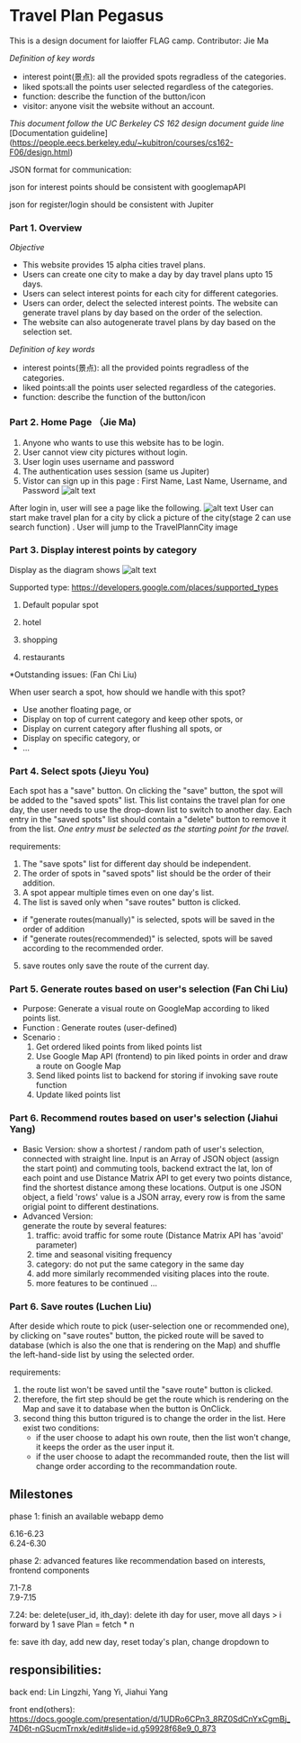 # Travel Plan Pegasus 
This is a design document for laioffer FLAG camp.
Contributor: Jie Ma

*Definition of key words*
- interest point(景点): all the provided spots regradless of the categories. 
- liked spots:all the points user selected regardless of the categories.
- function: describe the function of the button/icon
- visitor: anyone visit the website without an account. 

*This document follow the UC Berkeley CS 162 design document guide line*
[Documentation guideline] 
(https://people.eecs.berkeley.edu/~kubitron/courses/cs162-F06/design.html) 

JSON format for communication:

json for interest points should be consistent with googlemapAPI

json for register/login should be consistent with Jupiter


### Part 1. Overview 
*Objective*
- This website provides 15 alpha cities travel plans.
- Users can create one city to make a day by day travel plans upto 15 days. 
- Users can select interest points for each city for different categories. 
- Users can order, delect the selected interest points. The website can generate travel plans by day based on the order of the selection. 
- The website can also autogenerate travel plans by day based on the selection set. 



*Definition of key words*
- interest points(景点): all the provided points regradless of the categories. 
- liked points:all the points user selected regardless of the categories.
- function: describe the function of the button/icon


### Part 2. Home Page （Jie Ma) 

1. Anyone who wants to use this website has to be login. 
2. User cannot view city pictures without login. 
3. User login uses username and password
4. The authentication uses session (same us Jupiter) 
5. Vistor can sign up in this page : First Name, Last Name, Username, and Password
![alt text](TravelPlanerLogin.png)

After login in, user will see a page like the following. 
![alt text](TravelPlannerHome.png)
User can start make travel plan for a city by  click a picture of the city(stage 2 can use search function) . User will jump to the TravelPlannCity image 

### Part 3. Display interest points by category
Display as the diagram shows
![alt text](TravelPlannCity1.png)

Supported type: 
https://developers.google.com/places/supported_types 
1. Default popular spot

2. hotel 

3. shopping

4. restaurants

*Outstanding issues: (Fan Chi Liu)

When user search a spot, how should we handle with this spot?
- Use another floating page, or
- Display on top of current category and keep other spots, or
- Display on current category after flushing all spots, or
- Display on specific category, or
- ...

### Part 4. Select spots (Jieyu You)
Each spot has a "save" button. On clicking the "save" button, the spot will be added to the "saved spots" list. This list contains the travel plan for one day, the user needs to use the drop-down list to switch to another day. Each entry in the "saved spots" list should contain a "delete" button to remove it from the list. *One entry must be selected as the starting point for the travel.*

requirements:

1. The "save spots" list for different day should be independent.
2. The order of spots in "saved spots" list should be the order of their addition.
3. A spot appear multiple times even on one day's list.
4. The list is saved only when "save routes" button is clicked.
  - if "generate routes(manually)" is selected, spots will be saved in the order of addition
  - if "generate routes(recommended)" is selected, spots will be saved according to the recommended order.
5. save routes only save the route of the current day.

### Part 5. Generate routes based on user's selection (Fan Chi Liu) 
- Purpose:
  Generate a visual route on GoogleMap according to liked points list.
- Function :
  Generate routes (user-defined)
- Scenario :
  1. Get ordered liked points from liked points list
  2. Use Google Map API (frontend) to pin liked points in order and draw a route on Google Map
  3. Send liked points list to backend for storing if invoking save route function 
  4. Update liked points list
	
### Part 6. Recommend routes based on user's selection (Jiahui Yang)
- Basic Version:
  show a shortest / random path of user's selection, connected with straight line.
  Input is an Array of JSON object (assign the start point) and commuting tools, backend extract the lat, lon of each point and use Distance Matrix API to get every two points distance, find the shortest distance among these locations.
  Output is one JSON object, a field 'rows' value is a JSON array, every row is from the same origial point to different destinations.
- Advanced Version:  
  generate the route by several features:
  1. traffic: avoid traffic for some route (Distance Matrix API has 'avoid' parameter)
  2. time and seasonal visiting frequency
  3. category: do not put the same category in the same day
  4. add more similarly recommended visiting places into the route.
  5. more features to be continued ...

### Part 6. Save routes (Luchen Liu)
After deside which route to pick (user-selection one or recommended one), by clicking on "save routes" button, the picked route will be saved to database (which is also the one that is rendering on the Map) and shuffle the left-hand-side list by using the selected order.

requirements:
1. the route list won't be saved until the "save route" button is clicked.
2. therefore, the firt step should be get the route which is rendering on the Map and save it to database when the button is OnClick.
3. second thing this button trigured is to change the order in the list. Here exist two conditions: 
   - if the user choose to adapt his own route, then the list won't change, it keeps the order as the user input it.
   - if the user choose to adapt the recommanded route, then the list will change order according to the recommandation route.

## Milestones
phase 1: finish an available webapp demo

6.16-6.23   
6.24-6.30  

phase 2: advanced features like recommendation based on interests, frontend components

7.1-7.8    
7.9-7.15   

7.24: 
be: delete(user_id, ith_day): delete ith day for user, move all days > i forward by 1
save Plan = fetch * n

fe: save ith day, add new day, reset today's plan, change dropdown to <p>

## responsibilities:

back end:
Lin Lingzhi, Yang Yi, Jiahui Yang

front end(others):
https://docs.google.com/presentation/d/1UDRo6CPn3_8RZ0SdCnYxCgmBj_74D6t-nGSucmTrnxk/edit#slide=id.g59928f68e9_0_873
